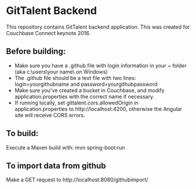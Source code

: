 # GitTalent Backend

This repository contains GitTalent backend application. This was created for Couchbase Connect keynote 2016.

## Before building:

* Make sure you have a .github file with login information in your ~ folder (aka c:\users\your name\ on Windows)
* The .github file should be a text file with two lines: login=yourgithubname and password=yourgithubpassword
* Make sure you've created a bucket in Couchbase, and modify application.properties with the correct name if necessary.
* If running locally, set gittalent.cors.allowedOrigin in application.properties to http://localhost:4200, otherwise the Angular site will receive CORS errors.

## To build:

Execute a Maven build with: mvn spring-boot:run

## To import data from github

Make a GET request to http://localhost:8080/githubimport/
